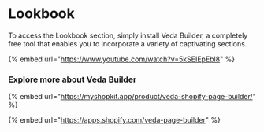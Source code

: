 # Lookbook

To access the Lookbook section, simply install Veda Builder, a completely free tool that enables you to incorporate a variety of captivating sections.

{% embed url="https://www.youtube.com/watch?v=5kSEIEpEbl8" %}

### Explore more about Veda Builder

{% embed url="https://myshopkit.app/product/veda-shopify-page-builder/" %}

{% embed url="https://apps.shopify.com/veda-page-builder" %}

